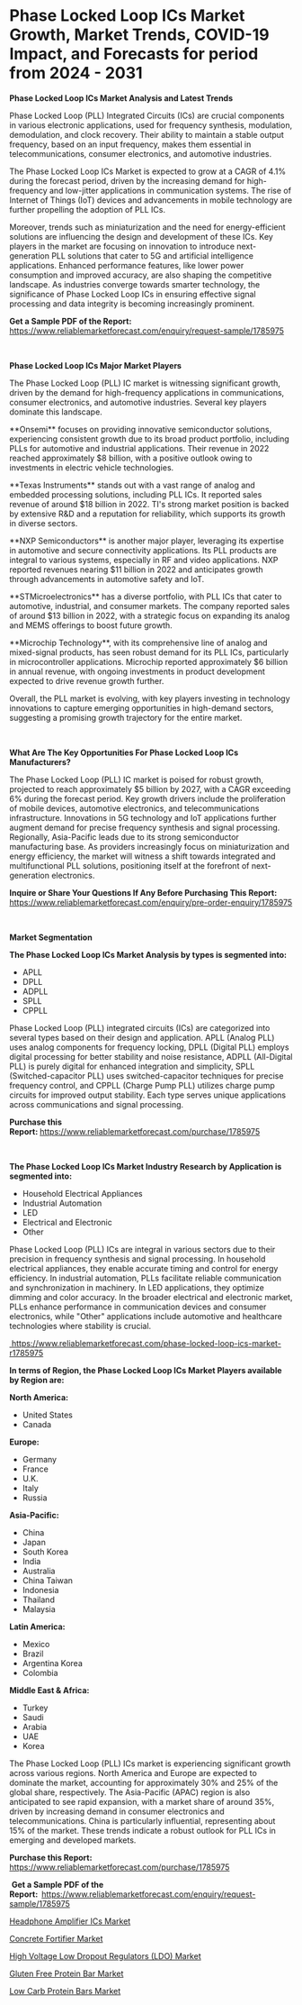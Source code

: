<p><h1>Phase Locked Loop ICs Market Growth, Market Trends, COVID-19 Impact, and Forecasts for period from 2024 - 2031</h1></p><p><strong>Phase Locked Loop ICs Market Analysis and Latest Trends</strong></p>
<p><p>Phase Locked Loop (PLL) Integrated Circuits (ICs) are crucial components in various electronic applications, used for frequency synthesis, modulation, demodulation, and clock recovery. Their ability to maintain a stable output frequency, based on an input frequency, makes them essential in telecommunications, consumer electronics, and automotive industries. </p><p>The Phase Locked Loop ICs Market is expected to grow at a CAGR of 4.1% during the forecast period, driven by the increasing demand for high-frequency and low-jitter applications in communication systems. The rise of Internet of Things (IoT) devices and advancements in mobile technology are further propelling the adoption of PLL ICs. </p><p>Moreover, trends such as miniaturization and the need for energy-efficient solutions are influencing the design and development of these ICs. Key players in the market are focusing on innovation to introduce next-generation PLL solutions that cater to 5G and artificial intelligence applications. Enhanced performance features, like lower power consumption and improved accuracy, are also shaping the competitive landscape. As industries converge towards smarter technology, the significance of Phase Locked Loop ICs in ensuring effective signal processing and data integrity is becoming increasingly prominent.</p></p>
<p><strong>Get a Sample PDF of the Report:&nbsp;</strong> <a href="https://www.reliablemarketforecast.com/enquiry/request-sample/1785975?utm_campaign=121&utm_medium=2&utm_source=Github&utm_content=ia&utm_term=09102024&utm_id=phase-locked-loop-ics">https://www.reliablemarketforecast.com/enquiry/request-sample/1785975</a></p>
<p>&nbsp;</p>
<p><strong>Phase Locked Loop ICs Major Market Players</strong></p>
<p><p>The Phase Locked Loop (PLL) IC market is witnessing significant growth, driven by the demand for high-frequency applications in communications, consumer electronics, and automotive industries. Several key players dominate this landscape.</p><p>**Onsemi** focuses on providing innovative semiconductor solutions, experiencing consistent growth due to its broad product portfolio, including PLLs for automotive and industrial applications. Their revenue in 2022 reached approximately $8 billion, with a positive outlook owing to investments in electric vehicle technologies.</p><p>**Texas Instruments** stands out with a vast range of analog and embedded processing solutions, including PLL ICs. It reported sales revenue of around $18 billion in 2022. TI's strong market position is backed by extensive R&D and a reputation for reliability, which supports its growth in diverse sectors.</p><p>**NXP Semiconductors** is another major player, leveraging its expertise in automotive and secure connectivity applications. Its PLL products are integral to various systems, especially in RF and video applications. NXP reported revenues nearing $11 billion in 2022 and anticipates growth through advancements in automotive safety and IoT.</p><p>**STMicroelectronics** has a diverse portfolio, with PLL ICs that cater to automotive, industrial, and consumer markets. The company reported sales of around $13 billion in 2022, with a strategic focus on expanding its analog and MEMS offerings to boost future growth.</p><p>**Microchip Technology**, with its comprehensive line of analog and mixed-signal products, has seen robust demand for its PLL ICs, particularly in microcontroller applications. Microchip reported approximately $6 billion in annual revenue, with ongoing investments in product development expected to drive revenue growth further.</p><p>Overall, the PLL market is evolving, with key players investing in technology innovations to capture emerging opportunities in high-demand sectors, suggesting a promising growth trajectory for the entire market.</p></p>
<p>&nbsp;</p>
<p><strong>What Are The Key Opportunities For Phase Locked Loop ICs Manufacturers?</strong></p>
<p><p>The Phase Locked Loop (PLL) IC market is poised for robust growth, projected to reach approximately $5 billion by 2027, with a CAGR exceeding 6% during the forecast period. Key growth drivers include the proliferation of mobile devices, automotive electronics, and telecommunications infrastructure. Innovations in 5G technology and IoT applications further augment demand for precise frequency synthesis and signal processing. Regionally, Asia-Pacific leads due to its strong semiconductor manufacturing base. As providers increasingly focus on miniaturization and energy efficiency, the market will witness a shift towards integrated and multifunctional PLL solutions, positioning itself at the forefront of next-generation electronics.</p></p>
<p><strong>Inquire or Share Your Questions If Any Before Purchasing This Report:</strong> <a href="https://www.reliablemarketforecast.com/enquiry/pre-order-enquiry/1785975?utm_campaign=121&utm_medium=2&utm_source=Github&utm_content=ia&utm_term=09102024&utm_id=phase-locked-loop-ics">https://www.reliablemarketforecast.com/enquiry/pre-order-enquiry/1785975</a></p>
<p>&nbsp;</p>
<p><strong>Market Segmentation</strong></p>
<p><strong>The Phase Locked Loop ICs Market Analysis by types is segmented into:</strong></p>
<p><ul><li>APLL</li><li>DPLL</li><li>ADPLL</li><li>SPLL</li><li>CPPLL</li></ul></p>
<p><p>Phase Locked Loop (PLL) integrated circuits (ICs) are categorized into several types based on their design and application. APLL (Analog PLL) uses analog components for frequency locking, DPLL (Digital PLL) employs digital processing for better stability and noise resistance, ADPLL (All-Digital PLL) is purely digital for enhanced integration and simplicity, SPLL (Switched-capacitor PLL) uses switched-capacitor techniques for precise frequency control, and CPPLL (Charge Pump PLL) utilizes charge pump circuits for improved output stability. Each type serves unique applications across communications and signal processing.</p></p>
<p><strong>Purchase this Report:&nbsp;</strong><a href="https://www.reliablemarketforecast.com/purchase/1785975?utm_campaign=121&utm_medium=2&utm_source=Github&utm_content=ia&utm_term=09102024&utm_id=phase-locked-loop-ics">https://www.reliablemarketforecast.com/purchase/1785975</a></p>
<p>&nbsp;</p>
<p><strong>The Phase Locked Loop ICs Market Industry Research by Application is segmented into:</strong></p>
<p><ul><li>Household Electrical Appliances</li><li>Industrial Automation</li><li>LED</li><li>Electrical and Electronic</li><li>Other</li></ul></p>
<p><p>Phase Locked Loop (PLL) ICs are integral in various sectors due to their precision in frequency synthesis and signal processing. In household electrical appliances, they enable accurate timing and control for energy efficiency. In industrial automation, PLLs facilitate reliable communication and synchronization in machinery. In LED applications, they optimize dimming and color accuracy. In the broader electrical and electronic market, PLLs enhance performance in communication devices and consumer electronics, while "Other" applications include automotive and healthcare technologies where stability is crucial.</p></p>
<p><a href="https://www.reliablemarketforecast.com/phase-locked-loop-ics-market-r1785975?utm_campaign=121&utm_medium=2&utm_source=Github&utm_content=ia&utm_term=09102024&utm_id=phase-locked-loop-ics">&nbsp;https://www.reliablemarketforecast.com/phase-locked-loop-ics-market-r1785975</a></p>
<p><strong>In terms of Region, the Phase Locked Loop ICs Market Players available by Region are:</strong></p>
<p>
    <p> <strong> North America: </strong>
        <ul>
            <li>United States</li>
            <li>Canada</li>
        </ul>
        </p> 
    <p> <strong> Europe: </strong>
        <ul>
            <li>Germany</li>
            <li>France</li>
            <li>U.K.</li>
            <li>Italy</li>
            <li>Russia</li>
        </ul>
        </p> 
    <p> <strong> Asia-Pacific: </strong>
        <ul>
            <li>China</li>
            <li>Japan</li>
            <li>South Korea</li>
            <li>India</li>
            <li>Australia</li>
            <li>China Taiwan</li>
            <li>Indonesia</li>
            <li>Thailand</li>
            <li>Malaysia</li>
        </ul>
        </p> 
    <p> <strong> Latin America: </strong>
        <ul>
            <li>Mexico</li>
            <li>Brazil</li>
            <li>Argentina Korea</li>
            <li>Colombia</li>
        </ul>
        </p> 
    <p> <strong> Middle East & Africa: </strong>
        <ul>
            <li>Turkey</li>
            <li>Saudi</li>
            <li>Arabia</li>
            <li>UAE</li>
            <li>Korea</li>
        </ul>
    </p>
    </p>
<p><p>The Phase Locked Loop (PLL) ICs market is experiencing significant growth across various regions. North America and Europe are expected to dominate the market, accounting for approximately 30% and 25% of the global share, respectively. The Asia-Pacific (APAC) region is also anticipated to see rapid expansion, with a market share of around 35%, driven by increasing demand in consumer electronics and telecommunications. China is particularly influential, representing about 15% of the market. These trends indicate a robust outlook for PLL ICs in emerging and developed markets.</p></p>
<p><strong>Purchase this Report: </strong><a href="https://www.reliablemarketforecast.com/purchase/1785975?utm_campaign=121&utm_medium=2&utm_source=Github&utm_content=ia&utm_term=09102024&utm_id=phase-locked-loop-ics">https://www.reliablemarketforecast.com/purchase/1785975</a></p>
<p>&nbsp;<strong>Get a Sample PDF of the Report:&nbsp;&nbsp;</strong><a href="https://www.reliablemarketforecast.com/enquiry/request-sample/1785975?utm_campaign=121&utm_medium=2&utm_source=Github&utm_content=ia&utm_term=09102024&utm_id=phase-locked-loop-ics">https://www.reliablemarketforecast.com/enquiry/request-sample/1785975</a></p>
<p><strong></strong></p>
<p><p><a href="https://github.com/maximinauago/Market-Research-Report-List-1/blob/main/headphone-amplifier-ics-market.md?utm_campaign=121&utm_medium=2&utm_source=Github&utm_content=ia&utm_term=09102024&utm_id=phase-locked-loop-ics">Headphone Amplifier ICs Market</a></p><p><a href="https://www.linkedin.com/pulse/concrete-fortifier-market-segmentation-geographical-regions-hggtf?utm_campaign=121&utm_medium=2&utm_source=Github&utm_content=ia&utm_term=09102024&utm_id=phase-locked-loop-ics">Concrete Fortifier Market</a></p><p><a href="https://github.com/she4uisome/Market-Research-Report-List-1/blob/main/high-voltage-low-dropout-regulators-ldo-market.md?utm_campaign=121&utm_medium=2&utm_source=Github&utm_content=ia&utm_term=09102024&utm_id=phase-locked-loop-ics">High Voltage Low Dropout Regulators (LDO) Market</a></p><p><a href="https://issuu.com/reportprime-2/docs/gluten-free-protein-bar-market-size_448a9f16988d27?utm_campaign=121&utm_medium=2&utm_source=Github&utm_content=ia&utm_term=09102024&utm_id=phase-locked-loop-ics">Gluten Free Protein Bar Market</a></p><p><a href="https://issuu.com/reportprime-2/docs/low-carb-protein-bars-market-size-2_3d60d61dba3d48?utm_campaign=121&utm_medium=2&utm_source=Github&utm_content=ia&utm_term=09102024&utm_id=phase-locked-loop-ics">Low Carb Protein Bars Market</a></p></p>